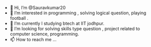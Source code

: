 - 👋 Hi, I’m @Sauravkumar20
- 👀 I’m interested in programming , solving logical question, playing football .
- 🌱 I’m currently l studying btech at IIT jodhpur.
- 💞️ I’m looking for solving skills type question , project related to computer science, programming.
- 📫 How to reach me ...

<!---
Sauravkumar20/Sauravkumar20 is a ✨ special ✨ repository because its `README.md` (this file) appears on your GitHub profile.
You can click the Preview link to take a look at your changes.
--->
